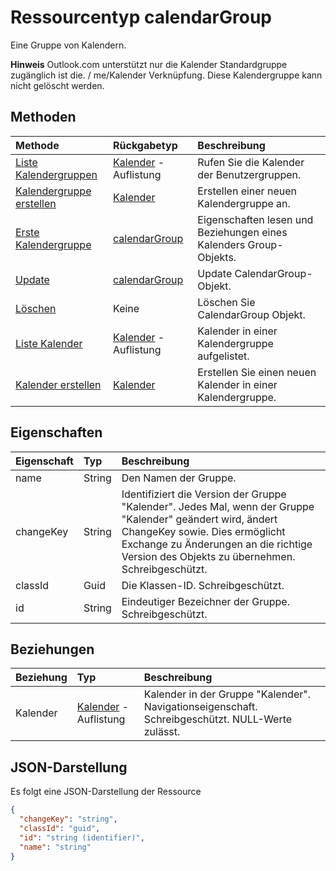# <a name="calendargroup-resource-type"></a>Ressourcentyp calendarGroup

Eine Gruppe von Kalendern.

**Hinweis** Outlook.com unterstützt nur die Kalender Standardgruppe zugänglich ist die. / me/Kalender Verknüpfung. Diese Kalendergruppe kann nicht gelöscht werden.

## <a name="methods"></a>Methoden

| Methode       | Rückgabetyp  |Beschreibung|
|:---------------|:--------|:----------|
|[Liste Kalendergruppen](../api/user_list_calendargroups.md) |[Kalender](calendar.md) -Auflistung| Rufen Sie die Kalender der Benutzergruppen.|
|[Kalendergruppe erstellen](../api/user_post_calendargroups.md) |[Kalender](calendar.md)| Erstellen einer neuen Kalendergruppe an.|
|[Erste Kalendergruppe](../api/calendargroup_get.md) | [calendarGroup](calendargroup.md) |Eigenschaften lesen und Beziehungen eines Kalenders Group-Objekts.|
|[Update](../api/calendargroup_update.md) | [calendarGroup](calendargroup.md) |Update CalendarGroup-Objekt. |
|[Löschen](../api/calendargroup_delete.md) | Keine |Löschen Sie CalendarGroup Objekt. |
|[Liste Kalender](../api/calendargroup_list_calendars.md) |[Kalender](calendar.md) -Auflistung| Kalender in einer Kalendergruppe aufgelistet.|
|[Kalender erstellen](../api/calendargroup_post_calendars.md) |[Kalender](calendar.md)| Erstellen Sie einen neuen Kalender in einer Kalendergruppe.|


## <a name="properties"></a>Eigenschaften
| Eigenschaft     | Typ   |Beschreibung|
|:---------------|:--------|:----------|
|name|String|Den Namen der Gruppe.|
|changeKey|String|Identifiziert die Version der Gruppe "Kalender". Jedes Mal, wenn der Gruppe "Kalender" geändert wird, ändert ChangeKey sowie. Dies ermöglicht Exchange zu Änderungen an die richtige Version des Objekts zu übernehmen. Schreibgeschützt.|
|classId|Guid|Die Klassen-ID. Schreibgeschützt.|
|id|String|Eindeutiger Bezeichner der Gruppe. Schreibgeschützt.|

## <a name="relationships"></a>Beziehungen
| Beziehung | Typ   |Beschreibung|
|:---------------|:--------|:----------|
|Kalender|[Kalender](calendar.md) -Auflistung|Kalender in der Gruppe "Kalender". Navigationseigenschaft. Schreibgeschützt. NULL-Werte zulässt.|


## <a name="json-representation"></a>JSON-Darstellung

Es folgt eine JSON-Darstellung der Ressource

<!-- {
  "blockType": "resource",
  "optionalProperties": [
    "calendars"
  ],
  "keyProperty": "id",
  "@odata.type": "microsoft.graph.calendarGroup"
}-->

```json
{
  "changeKey": "string",
  "classId": "guid",
  "id": "string (identifier)",
  "name": "string"
}

```


<!-- uuid: 8fcb5dbc-d5aa-4681-8e31-b001d5168d79
2015-10-25 14:57:30 UTC -->
<!-- {
  "type": "#page.annotation",
  "description": "calendarGroup resource",
  "keywords": "",
  "section": "documentation",
  "tocPath": ""
}-->
